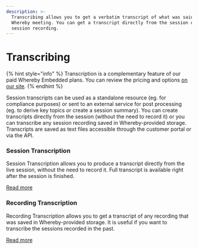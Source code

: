 ```yaml
---
description: >-
  Transcribing allows you to get a verbatim transcript of what was said in the
  Whereby meeting. You can get a transcript directly from the session or from a
  session recording.
---
```


# Transcribing

{% hint style="info" %}
Transcription is a complementary feature of our paid Whereby Embedded plans. You can review the pricing and options [on our site](https://whereby.com/information/embedded/pricing/).
{% endhint %}

Session transcripts can be used as a standalone resource (eg. for compliance purposes) or sent to an external service for post processing (eg. to derive key topics or create a session summary). You can create transcripts directly from the session (without the need to record it) or you can transcribe any session recording saved in Whereby-provided storage. Transcripts are saved as text files accessible through the customer portal or via the API.&#x20;

### Session Transcription

Session Transcription allows you to produce a transcript directly from the live session, without the need to record it. Full transcript is available right after the session is finished.&#x20;

[Read more](session-transcription.md)

### Recording Transcription

Recording Transcription allows you to get a transcript of any recording that was saved in Whereby-provided storage. It is useful if you want to transcribe the sessions recorded in the past.

[Read more](recording-transcriptions.md)

